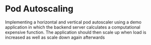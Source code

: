 # Pod Autoscaling
Implementing a horizontal and vertical pod autoscaler using a demo application in which the backend server calculates a computational expensive function. The application should then scale up when load is increased as well as scale down again afterwards
